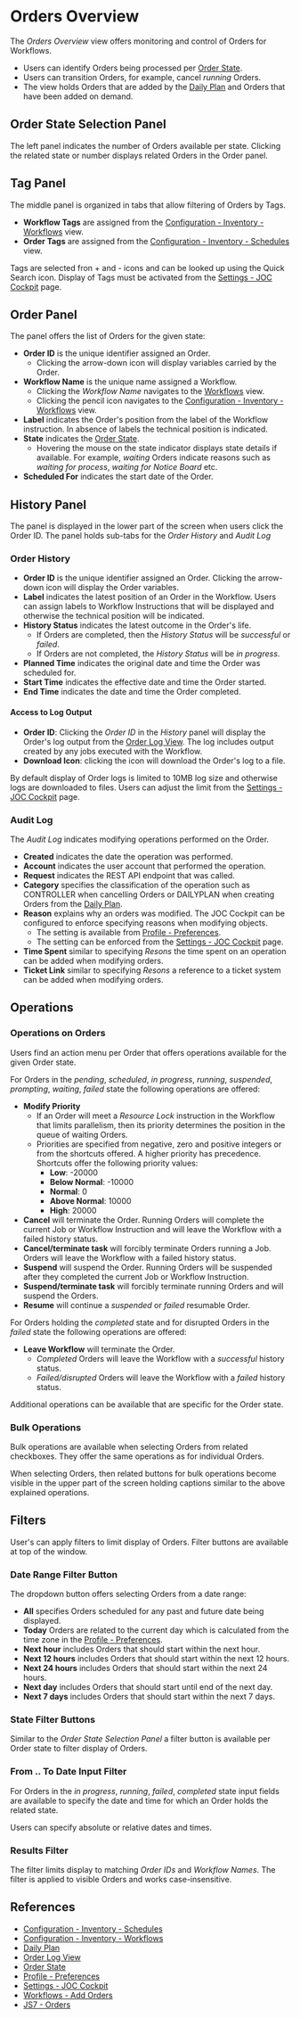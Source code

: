 # Orders Overview

The *Orders Overview* view offers monitoring and control of Orders for Workflows.

- Users can identify Orders being processed per [Order State](/order-states).
- Users can transition Orders, for example, cancel *running* Orders.
- The view holds Orders that are added by the [Daily Plan](/daily-plan) and Orders that have been added on demand.

## Order State Selection Panel

The left panel indicates the number of Orders available per state. Clicking the related state or number displays related Orders in the Order panel.

## Tag Panel

The middle panel is organized in tabs that allow filtering of Orders by Tags.

- **Workflow Tags** are assigned from the [Configuration - Inventory - Workflows](/configuration-inventory-workflows) view.
- **Order Tags** are assigned from the [Configuration - Inventory - Schedules](/configuration-inventory-schedules) view.

Tags are selected fron + and - icons and can be looked up using the Quick Search icon. Display of Tags must be activated from the [Settings - JOC Cockpit](/settings-joc) page.

## Order Panel

The panel offers the list of Orders for the given state:

- **Order ID** is the unique identifier assigned an Order.
  - Clicking the arrow-down icon will display variables carried by the Order.
- **Workflow Name** is the unique name assigned a Workflow.
  - Clicking the *Workflow Name* navigates to the [Workflows](/workflows) view.
  - Clicking the pencil icon navigates to the [Configuration - Inventory - Workflows](/configuration-inventory-workflows) view.
- **Label** indicates the Order's position from the label of the Workflow instruction. In absence of labels the technical position is indicated.  
- **State** indicates the [Order State](/order-states).
  - Hovering the mouse on the state indicator displays state details if available. For example, *waiting* Orders indicate reasons such as *waiting for process*, *waiting for Notice Board* etc.
- **Scheduled For** indicates the start date of the Order.

## History Panel

The panel is displayed in the lower part of the screen when users click the Order ID. The panel holds sub-tabs for the *Order History* and *Audit Log*

### Order History

- **Order ID** is the unique identifier assigned an Order. Clicking the arrow-down icon will display the Order variables.
- **Label** indicates the latest position of an Order in the Workflow. Users can assign labels to Workflow Instructions that will be displayed and otherwise the technical position will be indicated.
- **History Status** indicates the latest outcome in the Order's life.
  - If Orders are completed, then the *History Status* will be *successful* or *failed*.
  - If Orders are not completed, the *History Status* will be *in progress*.
- **Planned Time** indicates the original date and time the Order was scheduled for.
- **Start Time** indicates the effective date and time the Order started.
- **End Time** indicates the date and time the Order completed.

#### Access to Log Output

- **Order ID**: Clicking the *Order ID* in the *History* panel will display the Order's log output from the [Order Log View](/order-log). The log includes output created by any jobs executed with the Workflow.
- **Download Icon**: clicking the icon will download the Order's log to a file.

By default display of Order logs is limited to 10MB log size and otherwise logs are downloaded to files. Users can adjust the limit from the [Settings - JOC Cockpit](/settings-joc) page.

### Audit Log

The *Audit Log* indicates modifying operations performed on the Order.

- **Created** indicates the date the operation was performed.
- **Account** indicates the user account that performed the operation.
- **Request** indicates the REST API endpoint that was called.
- **Category** specifies the classification of the operation such as CONTROLLER when cancelling Orders or DAILYPLAN when creating Orders from the [Daily Plan](/daily-plan).
- **Reason** explains why an orders was modified. The JOC Cockpit can be configured to enforce specifying reasons when modifying objects.
  - The setting is available from [Profile - Preferences](/profile-preferences).
  - The setting can be enforced from the [Settings - JOC Cockpit](/settings-joc) page.
- **Time Spent** similar to specifying *Resons* the time spent on an operation can be added when modifying orders.
- **Ticket Link** similar to specifying *Resons* a reference to a ticket system can be added when modifying orders.

## Operations

### Operations on Orders

Users find an action menu per Order that offers operations available for the given Order state.

For Orders in the *pending*, *scheduled*, *in progress*, *running*, *suspended*, *prompting*, *waiting*, *failed* state the following operations are offered:

- **Modify Priority** 
  - If an Order will meet a *Resource Lock* instruction in the Workflow that limits parallelism, then its priority determines the position in the queue of waiting Orders.
  - Priorities are specified from negative, zero and positive integers or from the shortcuts offered. A higher priority has precedence. Shortcuts offer the following priority values:
    - **Low**: -20000
    - **Below Normal**: -10000
    - **Normal**: 0
    - **Above Normal**: 10000
    - **High**: 20000
- **Cancel** will terminate the Order. Running Orders will complete the current Job or Workflow Instruction and will leave the Workflow with a failed history status.
- **Cancel/terminate task** will forcibly terminate Orders running a Job. Orders will leave the Workflow with a failed history status.
- **Suspend** will suspend the Order. Running Orders will be suspended after they completed the current Job or Workflow Instruction.
- **Suspend/terminate task** will forcibly terminate running Orders and will suspend the Orders.
- **Resume** will continue a *suspended* or *failed* resumable Order.

For Orders holding the *completed* state and for disrupted Orders in the *failed* state the following operations are offered:

- **Leave Workflow** will terminate the Order. 
  - *Completed* Orders will leave the Workflow with a *successful* history status.
  - *Failed/disrupted* Orders will leave the Workflow with a *failed* history status.

Additional operations can be available that are specific for the Order state.

### Bulk Operations

Bulk operations are available when selecting Orders from related checkboxes. They offer the same operations as for individual Orders.

When selecting Orders, then related buttons for bulk operations become visible in the upper part of the screen holding captions similar to the above explained operations.

## Filters

User's can apply filters to limit display of Orders. Filter buttons are available at top of the window.

### Date Range Filter Button

The dropdown button offers selecting Orders from a date range:

- **All** specifies Orders scheduled for any past and future date being displayed.
- **Today** Orders are related to the current day which is calculated from the time zone in the [Profile - Preferences](/profile-preferences).
- **Next hour** includes Orders that should start within the next hour.
- **Next 12 hours** includes Orders that should start within the next 12 hours.
- **Next 24 hours** includes Orders that should start within the next 24 hours.
- **Next day** includes Orders that should start until end of the next day.
- **Next 7 days** includes Orders that should start within the next 7 days.

### State Filter Buttons

Similar to the *Order State Selection Panel* a filter button is available per Order state to filter display of Orders.

### From .. To Date Input Filter

For Orders in the *in progress*, *running*, *failed*, *completed* state input fields are available to specify the date and time for which an Order holds the related state.

Users can specify absolute or relative dates and times.

### Results Filter

The filter limits display to matching *Order IDs* and *Workflow Names*. The filter is applied to visible Orders and works case-insensitive.

## References

- [Configuration - Inventory - Schedules](/configuration-inventory-schedules)
- [Configuration - Inventory - Workflows](/configuration-inventory-workflows)
- [Daily Plan](/daily-plan)
- [Order Log View](/order-log)
- [Order State](/order-states)
- [Profile - Preferences](/profile-preferences)
- [Settings - JOC Cockpit](/settings-joc)
- [Workflows - Add Orders](/workflows-orders-add)
- [JS7 - Orders](https://kb.sos-berlin.com/display/JS7/JS7+-+Orders)
